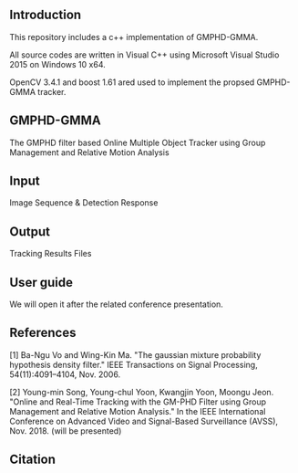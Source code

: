 ## Introduction
This repository includes a c++ implementation of GMPHD-GMMA.

All source codes are written in Visual C++ using Microsoft Visual Studio 2015 on Windows 10 x64.

OpenCV 3.4.1 and boost 1.61 ared used to implement the propsed GMPHD-GMMA tracker.

## GMPHD-GMMA
The GMPHD filter based Online Multiple Object Tracker using Group Management and Relative Motion Analysis

## Input
Image Sequence & Detection Response

## Output
Tracking Results Files

## User guide
We will open it after the related conference presentation.

## References
[1] Ba-Ngu Vo and Wing-Kin Ma. "The gaussian mixture probability hypothesis density filter." IEEE Transactions on Signal Processing, 54(11):4091–4104, Nov. 2006.

[2] Young-min Song, Young-chul Yoon, Kwangjin Yoon, Moongu Jeon. "Online and Real-Time Tracking with the GM-PHD Filter
using Group Management and Relative Motion Analysis." In the IEEE International Conference on Advanced Video and Signal-Based Surveillance (AVSS), Nov. 2018. (will be presented) 

## Citation
